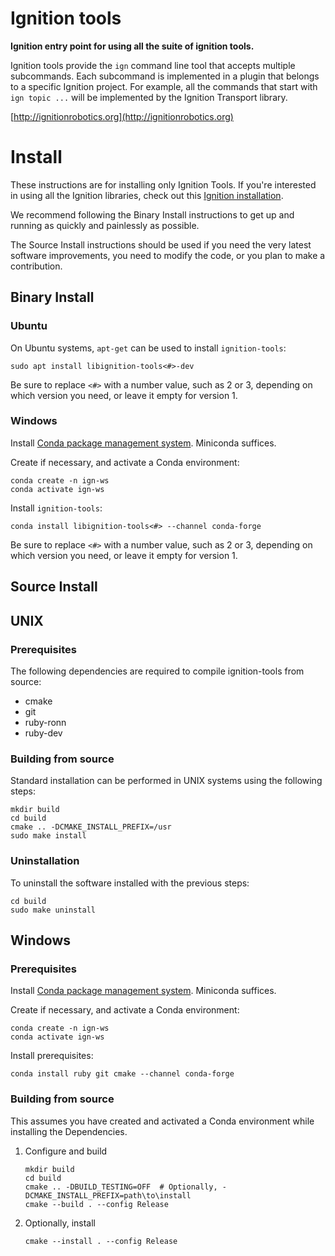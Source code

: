 # Ignition tools

**Ignition entry point for using all the suite of ignition tools.**

Ignition tools provide the `ign` command line tool that accepts multiple
subcommands. Each subcommand is implemented in a plugin that belongs to a
specific Ignition project. For example, all the commands that start with
`ign topic ...` will be implemented by the Ignition Transport library.

[http://ignitionrobotics.org](http://ignitionrobotics.org)

# Install

These instructions are for installing only Ignition Tools.
If you're interested in using all the Ignition libraries, check out this [Ignition installation](https://ignitionrobotics.org/docs/latest/install).

We recommend following the Binary Install instructions to get up and running as quickly and painlessly as possible.

The Source Install instructions should be used if you need the very latest software improvements, you need to modify the code, or you plan to make a contribution.

## Binary Install

### Ubuntu

On Ubuntu systems, `apt-get` can be used to install `ignition-tools`:

```
sudo apt install libignition-tools<#>-dev
```

Be sure to replace `<#>` with a number value, such as 2 or 3, depending on
which version you need, or leave it empty for version 1.

### Windows

Install [Conda package management system](https://docs.conda.io/projects/conda/en/latest/user-guide/install/download.html).
Miniconda suffices.

Create if necessary, and activate a Conda environment:

```
conda create -n ign-ws
conda activate ign-ws
```

Install `ignition-tools`:

```
conda install libignition-tools<#> --channel conda-forge
```

Be sure to replace `<#>` with a number value, such as 2 or 3, depending on
which version you need, or leave it empty for version 1.

## Source Install

## UNIX

### Prerequisites

The following dependencies are required to compile ignition-tools from
source:

 - cmake
 - git
 - ruby-ronn
 - ruby-dev

### Building from source

Standard installation can be performed in UNIX systems using the following
steps:

```
mkdir build
cd build
cmake .. -DCMAKE_INSTALL_PREFIX=/usr
sudo make install
```

### Uninstallation

To uninstall the software installed with the previous steps:

```
cd build
sudo make uninstall
```

## Windows

### Prerequisites

Install [Conda package management system](https://docs.conda.io/projects/conda/en/latest/user-guide/install/download.html).
Miniconda suffices.

Create if necessary, and activate a Conda environment:

```
conda create -n ign-ws
conda activate ign-ws
```

Install prerequisites:

```
conda install ruby git cmake --channel conda-forge
```

### Building from source

This assumes you have created and activated a Conda environment while installing the Dependencies.

1. Configure and build

    ```
    mkdir build
    cd build
    cmake .. -DBUILD_TESTING=OFF  # Optionally, -DCMAKE_INSTALL_PREFIX=path\to\install
    cmake --build . --config Release
    ```

1. Optionally, install

    ```
    cmake --install . --config Release
    ```
